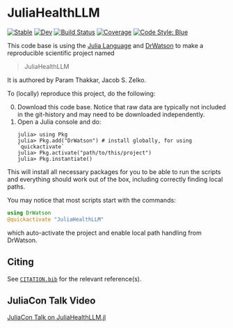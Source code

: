 # JuliaHealthLLM

[![Stable](https://img.shields.io/badge/docs-stable-blue.svg)](https://ParamThakkar123.github.io/JuliaHealthLLM.jl/stable/)
[![Dev](https://img.shields.io/badge/docs-dev-blue.svg)](https://ParamThakkar123.github.io/JuliaHealthLLM.jl/dev/)
[![Build Status](https://github.com/ParamThakkar123/JuliaHealthLLM.jl/actions/workflows/CI.yml/badge.svg?branch=master)](https://github.com/ParamThakkar123/JuliaHealthLLM.jl/actions/workflows/CI.yml?query=branch%3Amaster)
[![Coverage](https://codecov.io/gh/ParamThakkar123/JuliaHealthLLM.jl/branch/master/graph/badge.svg)](https://codecov.io/gh/ParamThakkar123/JuliaHealthLLM.jl)
[![Code Style: Blue](https://img.shields.io/badge/code%20style-blue-4495d1.svg)](https://github.com/invenia/BlueStyle)

This code base is using the [Julia Language](https://julialang.org/) and
[DrWatson](https://juliadynamics.github.io/DrWatson.jl/stable/)
to make a reproducible scientific project named
> JuliaHealthLLM

It is authored by Param Thakkar, Jacob S. Zelko.

To (locally) reproduce this project, do the following:

0. Download this code base. Notice that raw data are typically not included in the
   git-history and may need to be downloaded independently.
1. Open a Julia console and do:
   ```
   julia> using Pkg
   julia> Pkg.add("DrWatson") # install globally, for using `quickactivate`
   julia> Pkg.activate("path/to/this/project")
   julia> Pkg.instantiate()
   ```

This will install all necessary packages for you to be able to run the scripts and
everything should work out of the box, including correctly finding local paths.

You may notice that most scripts start with the commands:
```julia
using DrWatson
@quickactivate "JuliaHealthLLM"
```
which auto-activate the project and enable local path handling from DrWatson.

## Citing

See [`CITATION.bib`](CITATION.bib) for the relevant reference(s).

## JuliaCon Talk Video
[JuliaCon Talk on JuliaHealthLLM.jl](https://www.youtube.com/watch?v=oeYhwagpI98&t=21614s)
